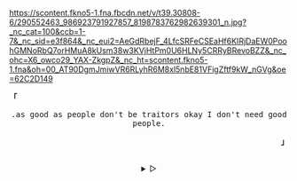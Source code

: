 https://scontent.fkno5-1.fna.fbcdn.net/v/t39.30808-6/290552463_986923791927857_8198783762982639301_n.jpg?_nc_cat=100&ccb=1-7&_nc_sid=e3f864&_nc_eui2=AeGdRbejF_4LfcSRFeCSEaHf6KIRjDaEW0PoohGMNoRbQ7orHMuA8kUsm38w3KVjHtPm0U6HLNy5CRRyBRevoBZZ&_nc_ohc=X6_owco29_YAX-ZkgpZ&_nc_ht=scontent.fkno5-1.fna&oh=00_AT90DgmJmiwVR6RLyhR6M8xl5nbE81VFigZftf9kW_nGVg&oe=62C2D149

<p align="left"><b><samp>「</samp></b></p>
  <p align="center">
    <samp>
      .as good as people don't be traitors okay I don't need good people.
  </p>
<p align="right"><b><samp>」</samp></b></p>

<br>

<details align="center">
<summary> &#9655;</summary>

<h2></h2><br>
<p align="center">   
   [<a href="mikasaid@proton.me">e-mail</a>]
  </samp>
</p>

<h2></h2><br>

```sh
curl -sL https://git.io/JKsMD | gpg --import
```

```console
B9BD C551 5AF4 9F42 CBC8 CF39 7D03 DB4D 862E A826
```
</details>
